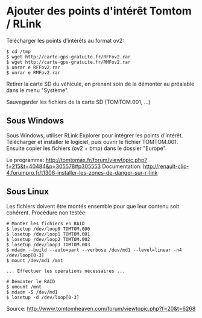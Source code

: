 # Ajouter des points d'intérêt Tomtom / RLink

Télécharger les points d'intérêts au format ov2:

	$ cd /tmp
	$ wget http://carte-gps-gratuite.fr/RFFov2.rar
	$ wget http://carte-gps-gratuite.fr/RMFov2.rar
	$ unrar e RFFov2.rar
	$ unrar e RMFov2.rar

Retirer la carte SD du véhicule, en prenant soin de la démonter au préalable dans le menu "Système".

Sauvegarder les fichiers de la carte SD (TOMTOM.001, ...)

## Sous Windows
Sous Windows, utiliser RLink Explorer pour intégrer les points d'intérêt. Télécharger et installer le logiciel,
puis ouvrir le fichier TOMTOM.001. Ensuite copier les fichiers (ov2 + bmp) dans le dossier "Europe".

Le programme: 	http://tomtomax.fr/forum/viewtopic.php?f=215&t=40484&p=305578#p305553
Documentation:	http://renault-clio-4.forumpro.fr/t1308-installer-les-zones-de-danger-sur-r-link

## Sous Linux
Les fichiers doivent être montés ensemble pour que leur contenu soit cohérent. Procédure non testée:

	# Monter les fichiers en RAID
	$ losetup /dev/loop0 TOMTOM.000
	$ losetup /dev/loop1 TOMTOM.001
	$ losetup /dev/loop2 TOMTOM.002
	$ losetup /dev/loop3 TOMTOM.003
	$ mdadm --build --auto=part --verbose /dev/md1 --level=linear -n4 /dev/loop[0-3]
	$ mount /dev/md1 /mnt
	
	... Effectuer les opérations nécessaires ... 

	# Démonter le RAID
	$ umount /mnt
	$ mdadm -S /dev/md1
	$ losetup -d /dev/loop[0-3]

Source: http://www.tomtomheaven.com/forum/viewtopic.php?f=20&t=6268


